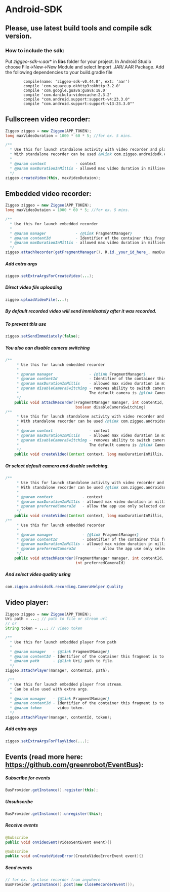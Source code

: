 # Android-SDK
## Please, use latest build tools and compile sdk version.
### How to include the sdk:
Put **ziggeo-sdk-v*.aar** in **libs** folder for your project.
In Android Studio choose File->New->New Module and select Import .JAR/.AAR Package.
Add the following dependencies to your build.gradle file
```
        compile(name: 'ziggeo-sdk-v0.44.0', ext: 'aar')
        compile 'com.squareup.okhttp3:okhttp:3.2.0'
        compile 'com.google.guava:guava:18.0'
        compile 'com.danikula:videocache:2.3.2'
        compile "com.android.support:support-v4:23.3.0"
        compile "com.android.support:support-v13:23.3.0""
```

## Fullscreen video recorder:
```java
Ziggeo ziggeo = new Ziggeo(APP_TOKEN);
long maxVideoDuration = 1000 * 60 * 5; //for ex. 5 mins.

/**
  * Use this for launch standalone activity with video recorder and player.
  * With standalone recorder can be used {@link com.ziggeo.androidsdk.eventbus.events.CloseRecorderEvent}
  *
  * @param context             - context
  * @param maxDurationInMillis - allowed max video duration in milliseconds.
  */
ziggeo.createVideo(this, maxVideoDutaion);
```
## Embedded video recorder:
```java
Ziggeo ziggeo = new Ziggeo(APP_TOKEN);
long maxVideoDutaion = 1000 * 60 * 5; //for ex. 5 mins.

/**
  * Use this for launch embedded recorder
  *
  * @param manager             - {@link FragmentManager}
  * @param contentId           - Identifier of the container this fragment is to be placed in.
  * @param maxDurationInMillis - allowed max video duration in milliseconds.
  */
ziggeo.attachRecorder(getFragmentManager(), R.id._your_id_here_, maxDuration);
```
##### Add extra args
```java
ziggeo.setExtraArgsForCreateVideo(...);
```

##### Direct video file uploading
```java
ziggeo.uploadVideoFile(...);
```

##### By default recorded video will send immideately after it was recorded. 
##### To prevent this use
```java
ziggeo.setSendImmediately(false);
```
##### You also can disable camera switching
```java
/**
     * Use this for launch embedded recorder
     *
     * @param manager                - {@link FragmentManager}
     * @param contentId              - Identifier of the container this fragment is to be placed in.
     * @param maxDurationInMillis    - allowed max video duration in milliseconds.
     * @param disableCameraSwitching - removes ability to switch cameras.
     *                               The default camera is {@link Camera.CameraInfo.CAMERA_FACING_BACK}
     */
    public void attachRecorder(FragmentManager manager, int contentId, long maxDurationInMillis,
                               boolean disableCameraSwitching)
/**
     * Use this for launch standalone activity with video recorder and player.
     * With standalone recorder can be used {@link com.ziggeo.androidsdk.eventbus.events.CloseRecorderEvent}
     *
     * @param context                - context
     * @param maxDurationInMillis    - allowed max video duration in milliseconds.
     * @param disableCameraSwitching - removes ability to switch cameras.
     *                               The default camera is {@link Camera.CameraInfo.CAMERA_FACING_BACK}
     */
    public void createVideo(Context context, long maxDurationInMillis, boolean disableCameraSwitching)
```

##### Or select default camera and disable switching.
```java
/**
     * Use this for launch standalone activity with video recorder and player.
     * With standalone recorder can be used {@link com.ziggeo.androidsdk.eventbus.events.CloseRecorderEvent}
     *
     * @param context             - context
     * @param maxDurationInMillis - allowed max video duration in milliseconds.
     * @param preferredCameraId   - allow the app use only selected camera if exists.
     */
    public void createVideo(Context context, long maxDurationInMillis, int preferredCameraId)
/**
     * Use this for launch embedded recorder
     *
     * @param manager             - {@link FragmentManager}
     * @param contentId           - Identifier of the container this fragment is to be placed in.
     * @param maxDurationInMillis - allowed max video duration in milliseconds.
     * @param preferredCameraId          - allow the app use only selected camera if exists.
     */
    public void attachRecorder(FragmentManager manager, int contentId, long maxDurationInMillis,
                               int preferredCameraId)
```
##### And select video quality using
```java
com.ziggeo.androidsdk.recording.CameraHelper.Quality
```

## Video player:
```java
Ziggeo ziggeo = new Ziggeo(APP_TOKEN);
Uri path = ...; // path to file or stream url
// or
String token = ...; // video token

/**
  * Use this for launch embedded player from path
  *
  * @param manager   - {@link FragmentManager}
  * @param contentId - Identifier of the container this fragment is to be placed in.
  * @param path      - {@link Uri} path to file.
  */
ziggeo.attachPlayer(manager, contentId, path);
```

```java
 /**
  * Use this for launch embedded player from stream.
  * Can be also used with extra args.
  *
  * @param manager   - {@link FragmentManager}
  * @param contentId - Identifier of the container this fragment is to be placed in.
  * @param token     - video token.
  */
ziggeo.attachPlayer(manager, contentId, token);
```

##### Add extra args
```java
ziggeo.setExtraArgsForPlayVideo(...);
```

## Events (read more here: https://github.com/greenrobot/EventBus):
##### Subscribe for events 
```java
BusProvider.getInstance().register(this);
```
##### Unsubscribe 
```java
BusProvider.getInstance().unregister(this);
```

##### Receive events
```java
@Subscribe
public void onVideoSent(VideoSentEvent event){}

@Subscribe
public void onCreateVideoError(CreateVideoErrorEvent event){}
```

##### Send events
```java
// for ex. to close recorder from anywhere
BusProvider.getInstance().post(new CloseRecorderEvent());
```

